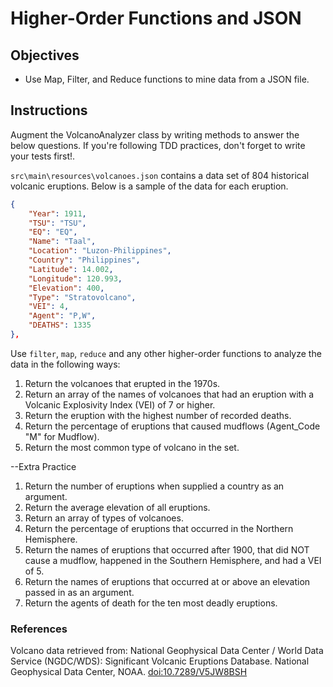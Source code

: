 # Higher-Order Functions and JSON

## Objectives

* Use Map, Filter, and Reduce functions to mine data from a JSON file.

## Instructions

Augment the VolcanoAnalyzer class by writing methods to answer the below questions.  If you're following TDD practices, don't forget to write your tests first!.

`src\main\resources\volcanoes.json` contains a data set of 804 historical volcanic eruptions.  Below is a sample of the data for each eruption.

```JSON
{
    "Year": 1911,
    "TSU": "TSU",
    "EQ": "EQ",
    "Name": "Taal",
    "Location": "Luzon-Philippines",
    "Country": "Philippines",
    "Latitude": 14.002,
    "Longitude": 120.993,
    "Elevation": 400,
    "Type": "Stratovolcano",
    "VEI": 4,
    "Agent": "P,W",
    "DEATHS": 1335
},
```

Use `filter`, `map`, `reduce` and any other higher-order functions to analyze the data in the following ways:

1. Return the volcanoes that erupted in the 1970s.
2. Return an array of the names of volcanoes that had an eruption with a Volcanic Explosivity Index (VEI) of 7 or higher.
3. Return the eruption with the highest number of recorded deaths.
4. Return the percentage of eruptions that caused mudflows (Agent_Code "M" for Mudflow).
5. Return the most common type of volcano in the set.

--Extra Practice
1. Return the number of eruptions when supplied a country as an argument.
2. Return the average elevation of all eruptions.
3. Return an array of types of volcanoes.
4. Return the percentage of eruptions that occurred in the Northern Hemisphere.
5. Return the names of eruptions that occurred after 1900, that did NOT cause a mudflow, happened in the Southern Hemisphere, and had a VEI of 5.
6. Return the names of eruptions that occurred at or above an elevation passed in as an argument.
7. Return the agents of death for the ten most deadly eruptions.


### References

Volcano data retrieved from: National Geophysical Data Center / World Data Service (NGDC/WDS): Significant Volcanic Eruptions Database. National Geophysical Data Center, NOAA. [doi:10.7289/V5JW8BSH](https://data.nodc.noaa.gov/cgi-bin/iso?id=gov.noaa.ngdc.mgg.hazards:G10147)
